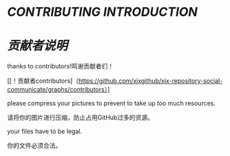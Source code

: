 # ***CONTRIBUTING INTRODUCTION***

# ***贡献者说明***

thanks to contributors!鸣谢贡献者们！

[[！贡献者contributors]（https://github.com/xjxgithub/xjx-repository-social-communicate/graphs/contributors）]

please compress your pictures to prevent to take up too much resources.

请将你的图片进行压缩，防止占用GitHub过多的资源。

your files have to be legal.

你的文件必须合法。
